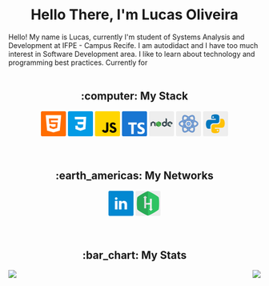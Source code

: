 <h1 align="center" >Hello There, I'm Lucas Oliveira</h1>
Hello! My name is Lucas, currently I'm student of Systems Analysis and Development at IFPE - Campus Recife. I am autodidact and I have too much interest in
Software Development area. I like to learn about technology and programming best practices. Currently for   
<br>
<br>  

<h2 align="center" >:computer: My Stack</h2>
<div align="center" >
  <img src="/images/html-5.svg"     width="50px" height="50px" >
  <img src="/images/css3.svg"       width="50px" height="50px" >
  <img src="/images/javascript.svg" width="50px" height="50px" >
  <img src="/images/typescript.svg" width="50px" height="50px" >
  <img src="/images/nodejs.svg"     width="50px" height="50px" >
  <img src="/images/react.svg"      width="50px" height="50px" >
  <img src="/images/python.svg"     width="50px" height="50px" >
</div>
<br>
<br>  

<h2 align="center" >:earth_americas: My Networks</h2>
<div align="center" >
  <a href="https://www.linkedin.com/in/lucas-oliveira-6007191a6/" target="_blank" ><img src="/images/linkedin.svg" width="50px" height="50px" ></a>
  <a href="https://www.hackerrank.com/Oli_Lukas" target="_blank" ><img src="/images/hackerrank.png" width="50px" height="50px" ></a>
</div>
<br>
<br>  

<h2 align="center" >:bar_chart: My Stats</h2>
<a href="https://github.com/Oli-Lukas">
  <img height="160em" align="left" src="https://github-readme-stats.vercel.app/api?username=Oli-Lukas&show_icons=true&count_private=true&theme=dark" />
  <img height="120em" align="right" src="https://github-readme-stats.vercel.app/api/top-langs/?username=Oli-Lukas&hide=c,c++,arduino&layout=compact&theme=dark" />
</a>

<!--
**Oli-Lukas/Oli-Lukas** is a ✨ _special_ ✨ repository because its `README.md` (this file) appears on your GitHub profile.

Here are some ideas to get you started:

- 🔭 I’m currently working on ...
- 🌱 I’m currently learning ...
- 👯 I’m looking to collaborate on ...
- 🤔 I’m looking for help with ...
- 💬 Ask me about ...
- 📫 How to reach me: ...
- 😄 Pronouns: ...
- ⚡ Fun fact: ...
-->
